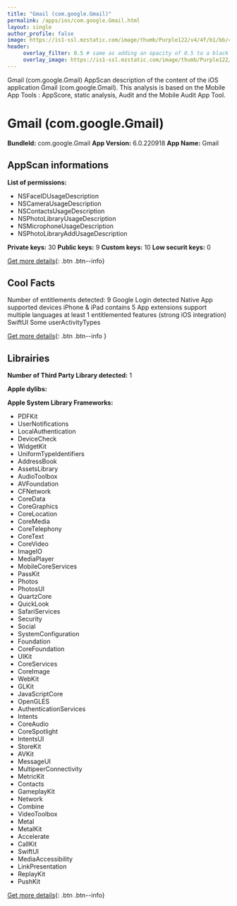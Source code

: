 ```yaml
---
title: "Gmail (com.google.Gmail)"
permalink: /apps/ios/com.google.Gmail.html
layout: single
author_profile: false
image: https://is1-ssl.mzstatic.com/image/thumb/Purple122/v4/4f/b1/bb/4fb1bbf8-339c-754a-594a-bbdc9026ec16/logo_gmail_2020q4_color-0-1x_U007emarketing-0-0-0-6-0-0-0-85-220.png/512x512bb.jpg
header: 
     overlay_filter: 0.5 # same as adding an opacity of 0.5 to a black background
     overlay_image: https://is1-ssl.mzstatic.com/image/thumb/Purple122/v4/4f/b1/bb/4fb1bbf8-339c-754a-594a-bbdc9026ec16/logo_gmail_2020q4_color-0-1x_U007emarketing-0-0-0-6-0-0-0-85-220.png/512x512bb.jpg
---
```

Gmail (com.google.Gmail) AppScan description of the content of the iOS application Gmail (com.google.Gmail). This analysis is based on the Mobile App Tools : AppScore, static analysis, Audit and the Mobile Audit App Tool.

# Gmail (com.google.Gmail)

**BundleId:** com.google.Gmail
**App Version:** 6.0.220918
**App Name:** Gmail


## AppScan informations 

**List of permissions:** 
- NSFaceIDUsageDescription
- NSCameraUsageDescription
- NSContactsUsageDescription
- NSPhotoLibraryUsageDescription
- NSMicrophoneUsageDescription
- NSPhotoLibraryAddUsageDescription
  
  
**Private keys:** 30
**Public keys:** 9
**Custom keys:** 10
**Low securit keys:** 0
  
[Get more details](/pricing.html){: .btn .btn--info}

## Cool Facts

Number of entitlements detected: 9
Google Login detected
Native App
supported devices iPhone & iPad
contains 5 App extensions
support multiple languages
at least 1 entitlemented features (strong iOS integration)
SwiftUI
Some userActivityTypes
  
[Get more details](/pricing.html){: .btn .btn--info }

## Librairies 
**Number of Third Party Library detected:** 1


**Apple dylibs:**


**Apple System Library Frameworks:**
- PDFKit
- UserNotifications
- LocalAuthentication
- DeviceCheck
- WidgetKit
- UniformTypeIdentifiers
- AddressBook
- AssetsLibrary
- AudioToolbox
- AVFoundation
- CFNetwork
- CoreData
- CoreGraphics
- CoreLocation
- CoreMedia
- CoreTelephony
- CoreText
- CoreVideo
- ImageIO
- MediaPlayer
- MobileCoreServices
- PassKit
- Photos
- PhotosUI
- QuartzCore
- QuickLook
- SafariServices
- Security
- Social
- SystemConfiguration
- Foundation
- CoreFoundation
- UIKit
- CoreServices
- CoreImage
- WebKit
- GLKit
- JavaScriptCore
- OpenGLES
- AuthenticationServices
- Intents
- CoreAudio
- CoreSpotlight
- IntentsUI
- StoreKit
- AVKit
- MessageUI
- MultipeerConnectivity
- MetricKit
- Contacts
- GameplayKit
- Network
- Combine
- VideoToolbox
- Metal
- MetalKit
- Accelerate
- CallKit
- SwiftUI
- MediaAccessibility
- LinkPresentation
- ReplayKit
- PushKit


  
[Get more details](/pricing.html){: .btn .btn--info}

